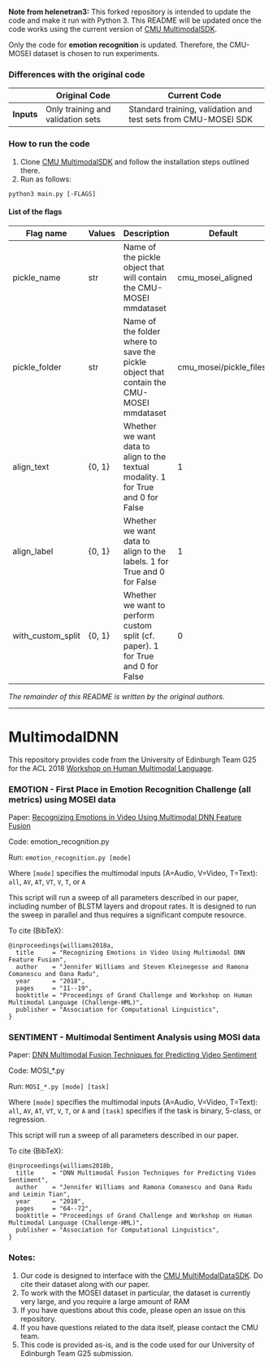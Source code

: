 **Note from helenetran3:** This forked repository is intended to update the code and make it run with Python 3. This README will be updated once the code works using the current version of [CMU MultimodalSDK](https://github.com/A2Zadeh/CMU-MultimodalSDK). 

Only the code for **emotion recognition** is updated. Therefore, the CMU-MOSEI dataset is chosen to run experiments.

### Differences with the original code


|            | Original Code                     | Current Code                                                   |
|------------|-----------------------------------|----------------------------------------------------------------|
| **Inputs** | Only training and validation sets | Standard training, validation and test sets from CMU-MOSEI SDK |


### How to run the code
1. Clone [CMU MultimodalSDK](https://github.com/A2Zadeh/CMU-MultimodalSDK) and follow the installation steps outlined there.
2. Run as follows:
```commandline
python3 main.py [-FLAGS]
```

#### List of the flags

| Flag name         | Values | Description                                                                             | Default                 |
|-------------------|--------|-----------------------------------------------------------------------------------------|-------------------------|
| pickle_name       | str    | Name of the pickle object that will contain the CMU-MOSEI mmdataset                     | cmu_mosei_aligned       |
| pickle_folder     | str    | Name of the folder where to save the pickle object that contain the CMU-MOSEI mmdataset | cmu_mosei/pickle_files/ |
| align_text        | {0, 1} | Whether we want data to align to the textual modality. 1 for True and 0 for False       | 1                       |
| align_label       | {0, 1} | Whether we want data to align to the labels. 1 for True and 0 for False                 | 1                       |
| with_custom_split | {0, 1} | Whether we want to perform custom split (cf. paper). 1 for True and 0 for False         | 0                       |


*The remainder of this README is written by the original authors.*

------------------------------------------

# MultimodalDNN

This repository provides code from the University of Edinburgh Team G25 for the ACL 2018 [Workshop on Human Multimodal Language](http://multicomp.cs.cmu.edu/acl2018multimodalchallenge/).

### EMOTION - First Place in Emotion Recognition Challenge (all metrics) using MOSEI data

Paper: [Recognizing Emotions in Video Using Multimodal DNN Feature Fusion](http://www.aclweb.org/anthology/W18-3302)

Code: emotion_recognition.py

Run: `emotion_recognition.py [mode]`

Where `[mode]` specifies the multimodal inputs (A=Audio, V=Video, T=Text): `all`, `AV`, `AT`, `VT`, `V`, `T`, or `A`

This script will run a sweep of all parameters described in our paper, including number of BLSTM layers and dropout rates. It is designed to run the sweep in parallel and thus requires a significant compute resource. 

To cite (BibTeX):
```
@inproceedings{williams2018a,
  title     = "Recognizing Emotions in Video Using Multimodal DNN Feature Fusion",
  author    = "Jennifer Williams and Steven Kleinegesse and Ramona Comanescu and Oana Radu",
  year      = "2018",
  pages     = "11--19",
  booktitle = "Proceedings of Grand Challenge and Workshop on Human Multimodal Language (Challenge-HML)",
  publisher = "Association for Computational Linguistics",
}
```

### SENTIMENT - Multimodal Sentiment Analysis using MOSI data

Paper: [DNN Multimodal Fusion Techniques for Predicting Video Sentiment](http://www.aclweb.org/anthology/W18-3309)

Code: MOSI_*.py

Run: `MOSI_*.py [mode] [task]`

Where `[mode]` specifies the multimodal inputs (A=Audio, V=Video, T=Text): `all`, `AV`, `AT`, `VT`, `V`, `T`, or `A`
and `[task]` specifies if the task is binary, 5-class, or regression.

This script will run a sweep of all parameters described in our paper.


To cite (BibTeX):
```
@inproceedings{williams2018b,
  title     = "DNN Multimodal Fusion Techniques for Predicting Video Sentiment",
  author    = "Jennifer Williams and Ramona Comanescu and Oana Radu and Leimin Tian",
  year      = "2018",
  pages     = "64--72",
  booktitle = "Proceedings of Grand Challenge and Workshop on Human Multimodal Language (Challenge-HML)",
  publisher = "Association for Computational Linguistics",
}
```


### Notes:
1. Our code is designed to interface with the [CMU MultiModalDataSDK](https://github.com/A2Zadeh/CMU-MultimodalSDK). Do cite their dataset along with our paper.
2. To work with the MOSEI dataset in particular, the dataset is currently very large, and you require a large amount of RAM 
3. If you have questions about this code, please open an issue on this repository. 
4. If you have questions related to the data itself, please contact the CMU team.
5. This code is provided as-is, and is the code used for our University of Edinburgh Team G25 submission.
